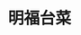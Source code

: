 ---
title: "明福台菜"
description: "明福台菜"
layout: shop
keywords:
  - 美食競賽
  - 台灣美食
  - 美食精選
datePublished: "2025-06-30"
dateModified: "2025-07-07"
city: "台北市"
district: "中山區"
address: "台北市中山區中山北路二段137巷18-1號"
phone: "0225629287"
geo: "25.061657306165262, 121.52426435490648"
google_map: "https://maps.app.goo.gl/QyMYUT9nqXdwE6KH8"
footinder: "https://footinder.com.tw/%E5%8F%B0%E5%8C%97%E5%B8%82%E4%B8%AD%E5%B1%B1%E5%8D%80/31277/"
official: "https://www.facebook.com/profile.php?id=100064062872022"
award:
  - name: "500盤"
    year: "2024"
    entries:
      - dishes:
          - "清燉牛肉羹"
          - "粉嫩豬肝"

---